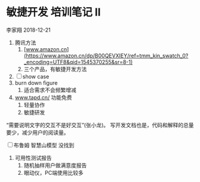 敏捷开发 培训笔记 II
================
李家翔
2018-12-21

1.  腾讯方法
    1.  [www.amazon.cn](https://www.amazon.cn/dp/B00QEVXIEY/ref=tmm_kin_swatch_0?_encoding=UTF8&qid=1545370255&sr=8-1)
    2.  三个产品，有敏捷开发方法
2.  <input type="checkbox" id="checkbox1" class="styled">show case
3.  burn down figure
    1.  适合需求不会频繁增减
4.  www.tapd.cn/ 功能免费
    1.  轻量协作
    2.  敏捷研发

“需要说明文字的交互不是好交互”(张小龙)。 写开发文档也是，代码和解释的总量要少，减少用户的阅读量。

<input type="checkbox" id="checkbox1" class="styled">布鲁姆 智慧山模型 没找到

1.  可用性测试报告
    1.  随机抽样用户做满意度报告
    2.  眼动仪，PC端使用比较多
